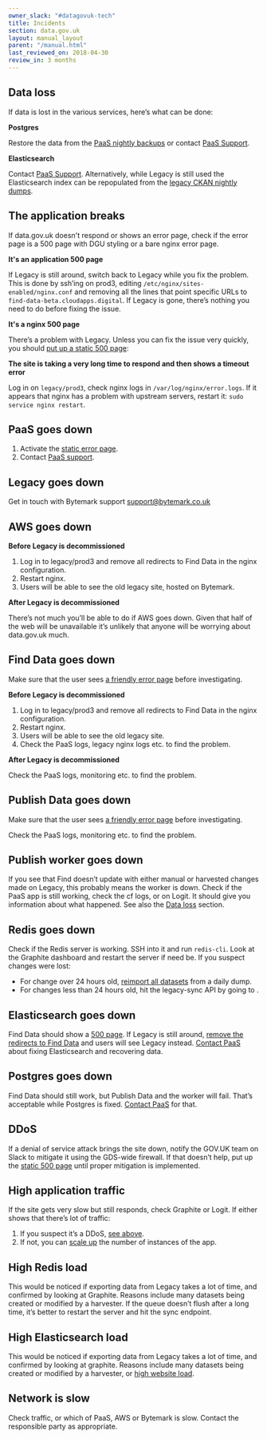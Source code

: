 ```yaml
---
owner_slack: "#datagovuk-tech"
title: Incidents
section: data.gov.uk
layout: manual_layout
parent: "/manual.html"
last_reviewed_on: 2018-04-30
review_in: 3 months
---
```


[static-page]: /manual/data-gov-uk-common-tasks.html#put-up-a-static-error-page
[paas-support]: https://www.cloud.service.gov.uk/support

## Data loss

If data is lost in the various services, here’s what can be done:

**Postgres**

Restore the data from the [PaaS nightly backups](https://docs.cloud.service.gov.uk/#restoring-a-postgresql-service-snapshot) or contact [PaaS Support](https://docs.cloud.service.gov.uk/#postgresql-service-backup).

**Elasticsearch**

Contact [PaaS Support][paas-support]. Alternatively, while Legacy is still used the Elasticsearch index can be repopulated from the [legacy CKAN nightly dumps](/manual/data-gov-uk-common-tasks.html#import-data-from-legacy).

## The application breaks

If data.gov.uk doesn't respond or shows an error page, check if the error page is a 500 page with DGU styling or a bare nginx error page.

**It's an application 500 page**

If Legacy is still around, switch back to Legacy while you fix the problem.  This is done by ssh’ing on prod3, editing `/etc/nginx/sites-enabled/nginx.conf` and removing all the lines that point specific URLs to `find-data-beta.cloudapps.digital`. If Legacy is gone, there’s nothing you need to do before fixing the issue.

**It's a nginx 500 page**

There’s a problem with Legacy. Unless you can fix the issue very quickly, you should [put up a static 500 page][static-page]:

**The site is taking a very long time to respond and then shows a timeout error**

Log in on `legacy/prod3`, check nginx logs in `/var/log/nginx/error.logs`. If it appears that nginx has a problem with upstream servers, restart it: `sudo service nginx restart`.

## PaaS goes down

1. Activate the [static error page][static-page].
2. Contact [PaaS support][paas-support].

## Legacy goes down

Get in touch with Bytemark support support@bytemark.co.uk

## AWS goes down

**Before Legacy is decommissioned**

1. Log in to legacy/prod3 and remove all redirects to Find Data in the nginx configuration.
2. Restart nginx.
3. Users will be able to see the old legacy site, hosted on Bytemark.

**After Legacy is decommissioned**

There’s not much you’ll be able to do if AWS goes down. Given that half of the web will be unavailable it’s unlikely that anyone will be worrying about data.gov.uk much.

## Find Data goes down

Make sure that the user sees [a friendly error page][static-page] before investigating.

**Before Legacy is decommissioned**

1. Log in to legacy/prod3 and remove all redirects to Find Data in the nginx configuration.
2. Restart nginx.
3. Users will be able to see the old legacy site.
4. Check the PaaS logs, legacy nginx logs etc. to find the problem.

**After Legacy is decommissioned**

Check the PaaS logs, monitoring etc. to find the problem.

## Publish Data goes down

Make sure that the user sees [a friendly error page][static-page] before investigating.

Check the PaaS logs, monitoring etc. to find the problem.

## Publish worker goes down

If you see that Find doesn’t update with either manual or harvested changes made on Legacy, this probably means the worker is down. Check if the PaaS app is still working, check the cf logs, or on Logit. It should give you information about what happened. See also the [Data loss](#data-loss) section.

## Redis goes down

Check if the Redis server is working. SSH into it and run `redis-cli`. Look at the Graphite dashboard and restart the server if need be. If you suspect changes were lost:

* For change over 24 hours old, [reimport all datasets](/manual/data-gov-uk-common-tasks.html#import-data-from-legacy) from a daily dump.
* For changes less than 24 hours old, hit the legacy-sync API by going to [](https://publish-data-beta-production.cloudapps.digital/api/sync-beta).

## Elasticsearch goes down

Find Data should show a [500 page][static-page]. If Legacy is still around, [remove the redirects to Find Data](#find-data-goes-down) and users will see Legacy instead. [Contact PaaS][paas-support] about fixing Elasticsearch and recovering data.

## Postgres goes down

Find Data should still work, but Publish Data and the worker will fail. That’s acceptable while Postgres is fixed. [Contact PaaS][paas-support] for that.

## DDoS

If a denial of service attack brings the site down, notify the GOV.UK team on Slack to mitigate it using the GDS-wide firewall. If that doesn’t help, put up the [static 500 page][static-page] until proper mitigation is implemented.

## High application traffic

If the site gets very slow but still responds, check Graphite or Logit. If either shows that there’s lot of traffic:

1. If you suspect it’s a DDoS, [see above](#ddos).
2. If not, you can [scale up](/manual/data-gov-uk-common-tasks.html#scale-the-application) the number of instances of the app.

## High Redis load

This would be noticed if exporting data from Legacy takes a lot of time, and confirmed by looking at Graphite. Reasons include many datasets being created or modified by a harvester. If the queue doesn’t flush after a long time, it’s better to restart the server and hit the sync endpoint.

## High Elasticsearch load

This would be noticed if exporting data from Legacy takes a lot of time, and confirmed by looking at graphite. Reasons include many datasets being created or modified by a harvester, or [high website load](#high-application-traffic).

## Network is slow

Check traffic, or which of PaaS, AWS or Bytemark is slow. Contact the responsible party as appropriate.
